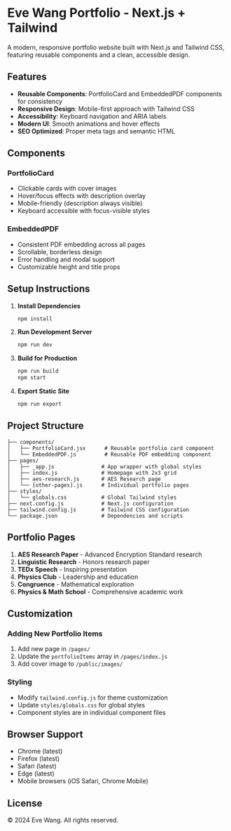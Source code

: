 # Eve Wang Portfolio - Next.js + Tailwind

A modern, responsive portfolio website built with Next.js and Tailwind CSS, featuring reusable components and a clean, accessible design.

## Features

- **Reusable Components**: PortfolioCard and EmbeddedPDF components for consistency
- **Responsive Design**: Mobile-first approach with Tailwind CSS
- **Accessibility**: Keyboard navigation and ARIA labels
- **Modern UI**: Smooth animations and hover effects
- **SEO Optimized**: Proper meta tags and semantic HTML

## Components

### PortfolioCard
- Clickable cards with cover images
- Hover/focus effects with description overlay
- Mobile-friendly (description always visible)
- Keyboard accessible with focus-visible styles

### EmbeddedPDF
- Consistent PDF embedding across all pages
- Scrollable, borderless design
- Error handling and modal support
- Customizable height and title props

## Setup Instructions

1. **Install Dependencies**
   ```bash
   npm install
   ```

2. **Run Development Server**
   ```bash
   npm run dev
   ```

3. **Build for Production**
   ```bash
   npm run build
   npm start
   ```

4. **Export Static Site**
   ```bash
   npm run export
   ```

## Project Structure

```
├── components/
│   ├── PortfolioCard.jsx      # Reusable portfolio card component
│   └── EmbeddedPDF.js         # Reusable PDF embedding component
├── pages/
│   ├── _app.js               # App wrapper with global styles
│   ├── index.js              # Homepage with 2x3 grid
│   ├── aes-research.js       # AES Research page
│   └── [other-pages].js      # Individual portfolio pages
├── styles/
│   └── globals.css           # Global Tailwind styles
├── next.config.js            # Next.js configuration
├── tailwind.config.js        # Tailwind CSS configuration
└── package.json              # Dependencies and scripts
```

## Portfolio Pages

1. **AES Research Paper** - Advanced Encryption Standard research
2. **Linguistic Research** - Honors research paper
3. **TEDx Speech** - Inspiring presentation
4. **Physics Club** - Leadership and education
5. **Congruence** - Mathematical exploration
6. **Physics & Math School** - Comprehensive academic work

## Customization

### Adding New Portfolio Items
1. Add new page in `/pages/`
2. Update the `portfolioItems` array in `/pages/index.js`
3. Add cover image to `/public/images/`

### Styling
- Modify `tailwind.config.js` for theme customization
- Update `styles/globals.css` for global styles
- Component styles are in individual component files

## Browser Support

- Chrome (latest)
- Firefox (latest)
- Safari (latest)
- Edge (latest)
- Mobile browsers (iOS Safari, Chrome Mobile)

## License

© 2024 Eve Wang. All rights reserved.


